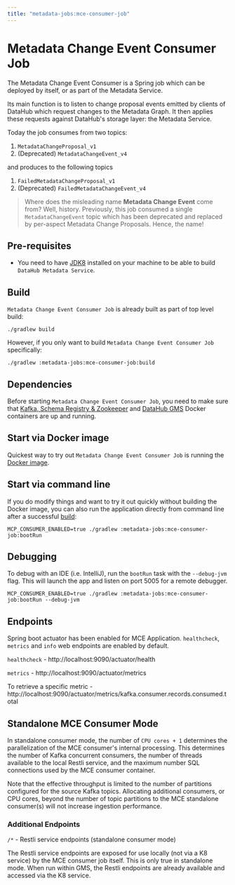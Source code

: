 ```yaml
---
title: "metadata-jobs:mce-consumer-job"
---
```


# Metadata Change Event Consumer Job

The Metadata Change Event Consumer is a Spring job which can be deployed by itself, or as part of the Metadata Service.

Its main function is to listen to change proposal events emitted by clients of DataHub which request changes to the Metadata Graph. It then applies
these requests against DataHub's storage layer: the Metadata Service.

Today the job consumes from two topics:

1. `MetadataChangeProposal_v1`
2. (Deprecated) `MetadataChangeEvent_v4`

and produces to the following topics

1. `FailedMetadataChangeProposal_v1`
2. (Deprecated) `FailedMetadataChangeEvent_v4`

> Where does the misleading name **Metadata Change Event** come from? Well, history. Previously, this job consumed
> a single `MetadataChangeEvent` topic which has been deprecated and replaced by per-aspect Metadata Change Proposals. Hence, the name!

## Pre-requisites

- You need to have [JDK8](https://www.oracle.com/java/technologies/jdk8-downloads.html) installed on your machine to be
  able to build `DataHub Metadata Service`.

## Build

`Metadata Change Event Consumer Job` is already built as part of top level build:

```
./gradlew build
```

However, if you only want to build `Metadata Change Event Consumer Job` specifically:

```
./gradlew :metadata-jobs:mce-consumer-job:build
```

## Dependencies

Before starting `Metadata Change Event Consumer Job`, you need to make sure that [Kafka, Schema Registry & Zookeeper](../../docs/how/kafka-config.md)
and [DataHub GMS](../../docker/datahub-gms) Docker containers are up and running.

## Start via Docker image

Quickest way to try out `Metadata Change Event Consumer Job` is running the [Docker image](../../docker/datahub-mce-consumer).

## Start via command line

If you do modify things and want to try it out quickly without building the Docker image, you can also run
the application directly from command line after a successful [build](#build):

```
MCP_CONSUMER_ENABLED=true ./gradlew :metadata-jobs:mce-consumer-job:bootRun
```

## Debugging

To debug with an IDE (i.e. IntelliJ), run the `bootRun` task with the `--debug-jvm` flag. This will launch the app and
listen on port 5005 for a remote debugger.

```
MCP_CONSUMER_ENABLED=true ./gradlew :metadata-jobs:mce-consumer-job:bootRun --debug-jvm
```

## Endpoints

Spring boot actuator has been enabled for MCE Application.
`healthcheck`, `metrics` and `info` web endpoints are enabled by default.

`healthcheck` - http://localhost:9090/actuator/health

`metrics` - http://localhost:9090/actuator/metrics

To retrieve a specific metric - http://localhost:9090/actuator/metrics/kafka.consumer.records.consumed.total

## Standalone MCE Consumer Mode

In standalone consumer mode, the number of `CPU cores + 1` determines the parallelization of the MCE consumer's internal
processing. This determines the number of Kafka concurrent consumers, the number of threads available to the local
Restli service, and the maximum number SQL connections used by the MCE consumer container.

Note that the effective throughput is limited to the number of partitions configured for the source Kafka topics.
Allocating additional consumers, or CPU cores, beyond the number of topic partitions to the MCE standalone consumer(s)
will not increase ingestion performance.

### Additional Endpoints

`/*` - Restli service endpoints (standalone consumer mode)

The Restli service endpoints are exposed for use locally (not via a K8 service) by the MCE consumer job itself. This is
only true in standalone mode. When run within GMS, the Restli endpoints are already available and accessed via the K8
service.
